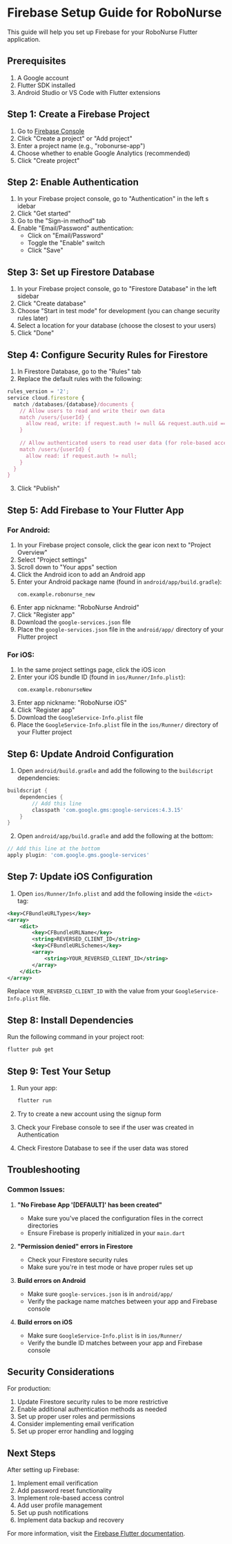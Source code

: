 # Firebase Setup Guide for RoboNurse

This guide will help you set up Firebase for your RoboNurse Flutter application.

## Prerequisites

1. A Google account
2. Flutter SDK installed
3. Android Studio or VS Code with Flutter extensions

## Step 1: Create a Firebase Project

1. Go to [Firebase Console](https://console.firebase.google.com/)
2. Click "Create a project" or "Add project"
3. Enter a project name (e.g., "robonurse-app")
4. Choose whether to enable Google Analytics (recommended)
5. Click "Create project"

## Step 2: Enable Authentication

1. In your Firebase project console, go to "Authentication" in the left s   idebar
2. Click "Get started"
3. Go to the "Sign-in method" tab
4. Enable "Email/Password" authentication:
   - Click on "Email/Password"
   - Toggle the "Enable" switch
   - Click "Save"

## Step 3: Set up Firestore Database

1. In your Firebase project console, go to "Firestore Database" in the left sidebar
2. Click "Create database"
3. Choose "Start in test mode" for development (you can change security rules later)
4. Select a location for your database (choose the closest to your users)
5. Click "Done"

## Step 4: Configure Security Rules for Firestore

1. In Firestore Database, go to the "Rules" tab
2. Replace the default rules with the following:

```javascript
rules_version = '2';
service cloud.firestore {
  match /databases/{database}/documents {
    // Allow users to read and write their own data
    match /users/{userId} {
      allow read, write: if request.auth != null && request.auth.uid == userId;
    }
    
    // Allow authenticated users to read user data (for role-based access)
    match /users/{userId} {
      allow read: if request.auth != null;
    }
  }
}
```

3. Click "Publish"

## Step 5: Add Firebase to Your Flutter App

### For Android:

1. In your Firebase project console, click the gear icon next to "Project Overview"
2. Select "Project settings"
3. Scroll down to "Your apps" section
4. Click the Android icon to add an Android app
5. Enter your Android package name (found in `android/app/build.gradle`):
   ```
   com.example.robonurse_new
   ```
6. Enter app nickname: "RoboNurse Android"
7. Click "Register app"
8. Download the `google-services.json` file
9. Place the `google-services.json` file in the `android/app/` directory of your Flutter project

### For iOS:

1. In the same project settings page, click the iOS icon
2. Enter your iOS bundle ID (found in `ios/Runner/Info.plist`):
   ```
   com.example.robonurseNew
   ```
3. Enter app nickname: "RoboNurse iOS"
4. Click "Register app"
5. Download the `GoogleService-Info.plist` file
6. Place the `GoogleService-Info.plist` file in the `ios/Runner/` directory of your Flutter project

## Step 6: Update Android Configuration

1. Open `android/build.gradle` and add the following to the `buildscript` dependencies:

```gradle
buildscript {
    dependencies {
        // Add this line
        classpath 'com.google.gms:google-services:4.3.15'
    }
}
```

2. Open `android/app/build.gradle` and add the following at the bottom:

```gradle
// Add this line at the bottom
apply plugin: 'com.google.gms.google-services'
```

## Step 7: Update iOS Configuration

1. Open `ios/Runner/Info.plist` and add the following inside the `<dict>` tag:

```xml
<key>CFBundleURLTypes</key>
<array>
    <dict>
        <key>CFBundleURLName</key>
        <string>REVERSED_CLIENT_ID</string>
        <key>CFBundleURLSchemes</key>
        <array>
            <string>YOUR_REVERSED_CLIENT_ID</string>
        </array>
    </dict>
</array>
```

Replace `YOUR_REVERSED_CLIENT_ID` with the value from your `GoogleService-Info.plist` file.

## Step 8: Install Dependencies

Run the following command in your project root:

```bash
flutter pub get
```

## Step 9: Test Your Setup

1. Run your app:
   ```bash
   flutter run
   ```

2. Try to create a new account using the signup form
3. Check your Firebase console to see if the user was created in Authentication
4. Check Firestore Database to see if the user data was stored

## Troubleshooting

### Common Issues:

1. **"No Firebase App '[DEFAULT]' has been created"**
   - Make sure you've placed the configuration files in the correct directories
   - Ensure Firebase is properly initialized in your `main.dart`

2. **"Permission denied" errors in Firestore**
   - Check your Firestore security rules
   - Make sure you're in test mode or have proper rules set up

3. **Build errors on Android**
   - Make sure `google-services.json` is in `android/app/`
   - Verify the package name matches between your app and Firebase console

4. **Build errors on iOS**
   - Make sure `GoogleService-Info.plist` is in `ios/Runner/`
   - Verify the bundle ID matches between your app and Firebase console

## Security Considerations

For production:

1. Update Firestore security rules to be more restrictive
2. Enable additional authentication methods as needed
3. Set up proper user roles and permissions
4. Consider implementing email verification
5. Set up proper error handling and logging

## Next Steps

After setting up Firebase:

1. Implement email verification
2. Add password reset functionality
3. Implement role-based access control
4. Add user profile management
5. Set up push notifications
6. Implement data backup and recovery

For more information, visit the [Firebase Flutter documentation](https://firebase.flutter.dev/). 